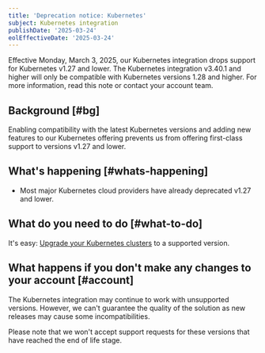 ```yaml
---
title: 'Deprecation notice: Kubernetes'
subject: Kubernetes integration
publishDate: '2025-03-24'
eolEffectiveDate: '2025-03-24'
---
```


Effective Monday, March 3, 2025, our Kubernetes integration drops support for Kubernetes v1.27 and lower. The Kubernetes integration v3.40.1 and higher will only be compatible with Kubernetes versions 1.28 and higher. For more information, read this note or contact your account team.

## Background [#bg]

Enabling compatibility with the latest Kubernetes versions and adding new features to our Kubernetes offering prevents us from offering first-class support to versions v1.27 and lower.

## What's happening [#whats-happening]

* Most major Kubernetes cloud providers have already deprecated v1.27 and lower.

## What do you need to do [#what-to-do]

It's easy: [Upgrade your Kubernetes clusters](/docs/integrations/kubernetes-integration/installation/kubernetes-installation-configuration#update) to a supported version.

## What happens if you don't make any changes to your account [#account]

The Kubernetes integration may continue to work with unsupported versions. However, we can't guarantee the quality of the solution as new releases may cause some incompatibilities.

Please note that we won't accept support requests for these versions that have reached the end of life stage.